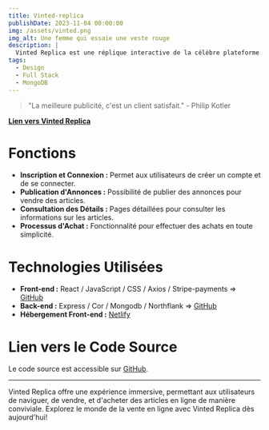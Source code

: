 ```yaml
---
title: Vinted-replica
publishDate: 2023-11-04 00:00:00
img: /assets/vinted.png
img_alt: Une femme qui essaie une veste rouge
description: |
  Vinted Replica est une réplique interactive de la célèbre plateforme de vente en ligne Vinted. Développée avec React, cette application propose six pages fonctionnelles, offrant aux utilisateurs une expérience similaire à celle de Vinted.
tags:
  - Design
  - Full Stack
  - MongoDB
---
```


> "La meilleure publicité, c'est un client satisfait." - Philip Kotler

[**Lien vers Vinted Replica**](https://vinted-replica-012.netlify.app/)

# Fonctions

- **Inscription et Connexion :** Permet aux utilisateurs de créer un compte et de se connecter.
- **Publication d'Annonces :** Possibilité de publier des annonces pour vendre des articles.
- **Consultation des Détails :** Pages détaillées pour consulter les informations sur les articles.
- **Processus d'Achat :** Fonctionnalité pour effectuer des achats en toute simplicité.

# Technologies Utilisées

- **Front-end :** React / JavaScript / CSS / Axios / Stripe-payments => [GitHub](https://github.com/J-De-Laclos/vinted-frontend)
- **Back-end :** Express / Cor / Mongodb / Northflank => [GitHub](https://github.com/J-De-Laclos/Vinted-backend)
- **Hébergement Front-end :** [Netlify](https://vinted-replica-012.netlify.app/)

# Lien vers le Code Source

Le code source est accessible sur [GitHub](https://github.com/J-De-Laclos/vinted-frontend).

---

Vinted Replica offre une expérience immersive, permettant aux utilisateurs de naviguer, de vendre, et d'acheter des articles en ligne de manière conviviale. Explorez le monde de la vente en ligne avec Vinted Replica dès aujourd'hui!
